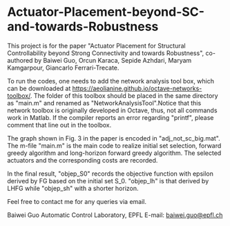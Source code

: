 # Actuator-Placement-beyond-SC-and-towards-Robustness

This project is for the paper "Actuator Placement for Structural Controllability beyond Strong Connectivity and towards Robustness", co-authored by Baiwei Guo, Orcun Karaca, Sepide Azhdari, Maryam Kamgarpour, Giancarlo Ferrari-Trecate. 

To run the codes, one needs to add the network analysis tool box, which can be downloaded at https://aeolianine.github.io/octave-networks-toolbox/. The folder of this toolbox should be placed in the same directory as "main.m" and renamed as "NetworkAnalysisTool".Notice that this network toolbox is originally developed in Octave, thus, not all commands work in Matlab. If the compiler reports an error regarding "printf", please comment that line out in the toolbox.

The graph shown in Fig. 3 in the paper is encoded in "adj_not_sc_big.mat". The m-file "main.m" is the main code to realize initial set selection, forward greedy algorithm and long-horizon forward greedy algorithm. The selected actuators and the corresponding costs are recorded. 

In the final result, "objep_S0" records the objective function with epsilon derived by FG based on the initial set S_0. "objep_lh" is that derived by LHFG while "objep_sh" with a shorter horizon.


Feel free to contact me for any queries via email.

Baiwei Guo
Automatic Control Laboratory, EPFL
E-mail: baiwei.guo@epfl.ch

